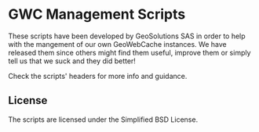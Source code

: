 
GWC Management Scripts
=========================
These scripts have been developed by GeoSolutions SAS in order to help with the mangement of our own GeoWebCache instances. We have released them since others might find them useful, improve them or simply tell us that we suck and they did better!

Check the scripts' headers for more info and guidance.

License
------------
The scripts are licensed under the Simplified BSD License.
